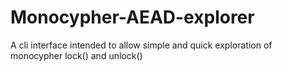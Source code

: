 # Monocypher-AEAD-explorer
A cli interface intended to allow simple and quick exploration of monocypher lock() and unlock()
